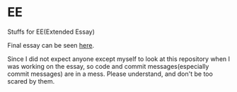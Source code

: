 # EE
Stuffs for EE(Extended Essay)

Final essay can be seen [here](https://drive.google.com/file/d/1agd-VRnPtEsdeVEdt2l-wxQu6nrRi3A-/view).

Since I did not expect anyone except myself to look at this repository when I was working on the essay, so code and commit messages(especially commit messages) are in a mess. Please understand, and don't be too scared by them.
